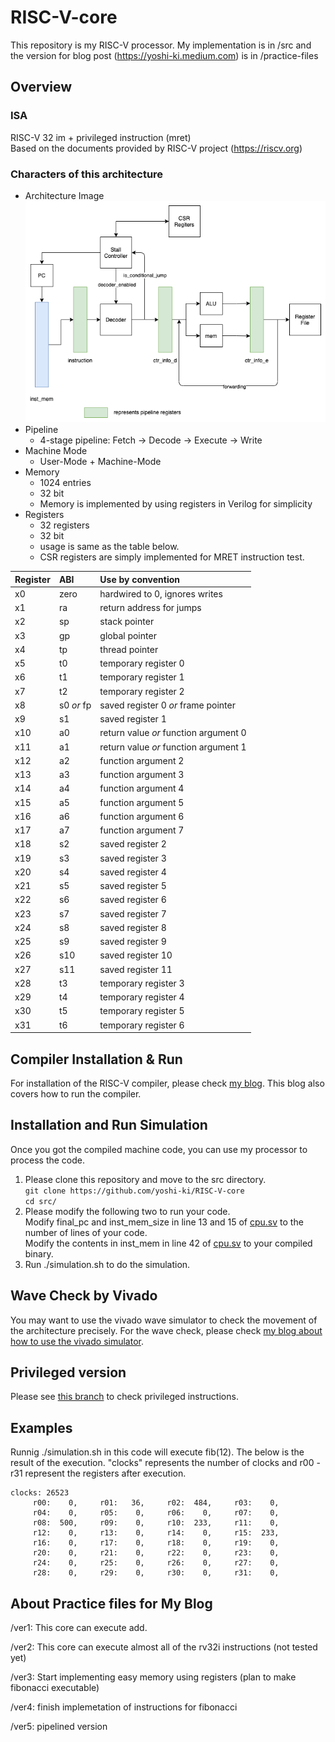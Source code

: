 # RISC-V-core

This repository is my RISC-V processor.
My implementation is in /src and the version for blog post (https://yoshi-ki.medium.com) is in /practice-files

## Overview
### ISA
RISC-V 32 im + privileged instruction (mret)  
Based on the documents provided by RISC-V project (https://riscv.org)


### Characters of this architecture
- Architecture Image
![cpu image](./images/cpu_arch.png)
- Pipeline
  - 4-stage pipeline: Fetch -> Decode -> Execute -> Write
- Machine Mode
  - User-Mode + Machine-Mode
- Memory
  - 1024 entries
  - 32 bit
  - Memory is implemented by using registers in Verilog for simplicity
- Registers
  - 32 registers
  - 32 bit
  - usage is same as the table below.
  - CSR registers are simply implemented for MRET instruction test.

Register  | ABI         | Use by convention                     
:-------- | :---------- | :---------------                      
x0        | zero        | hardwired to 0, ignores writes        
x1        | ra          | return address for jumps              
x2        | sp          | stack pointer                         
x3        | gp          | global pointer                        
x4        | tp          | thread pointer                        
x5        | t0          | temporary register 0                  
x6        | t1          | temporary register 1                  
x7        | t2          | temporary register 2                  
x8        | s0 _or_ fp  | saved register 0 _or_ frame pointer   
x9        | s1          | saved register 1                      
x10       | a0          | return value _or_ function argument 0 
x11       | a1          | return value _or_ function argument 1 
x12       | a2          | function argument 2                   
x13       | a3          | function argument 3                   
x14       | a4          | function argument 4                   
x15       | a5          | function argument 5                   
x16       | a6          | function argument 6                   
x17       | a7          | function argument 7                   
x18       | s2          | saved register 2                      
x19       | s3          | saved register 3                      
x20       | s4          | saved register 4                      
x21       | s5          | saved register 5                      
x22       | s6          | saved register 6                      
x23       | s7          | saved register 7                      
x24       | s8          | saved register 8                      
x25       | s9          | saved register 9                      
x26       | s10         | saved register 10                     
x27       | s11         | saved register 11                     
x28       | t3          | temporary register 3                  
x29       | t4          | temporary register 4                  
x30       | t5          | temporary register 5                  
x31       | t6          | temporary register 6                  

## Compiler Installation & Run
For installation of the RISC-V compiler, please check [my blog](https://yoshi-ki.medium.com/create-risc-v-core-using-verilog-hdl-1-setting-up-a-risc-v-cross-compiler-f0b2f8d57ca1).
This blog also covers how to run the compiler.

## Installation and Run Simulation
Once you got the compiled machine code, you can use my processor to process the code. 

1. Please clone this repository and move to the src directory.  
  `git clone https://github.com/yoshi-ki/RISC-V-core`  
  `cd src/`
2. Please modify the following two to run your code.  
  Modify final_pc and inst_mem_size in line 13 and 15 of [cpu.sv](/src/cpu.sv) to the number of lines of your code.  
  Modify the contents in inst_mem in line 42 of [cpu.sv](/src/cpu.sv) to your compiled binary.
3. Run ./simulation.sh to do the simulation.



## Wave Check by Vivado
You may want to use the vivado wave simulator to check the movement of the architecture precisely. For the wave check, please check [my blog about how to use the vivado simulator](https://yoshi-ki.medium.com/create-risc-v-core-using-verilog-hdl-3-simulation-tools-3a3f30f5b62e).


## Privileged version
Please see [this branch](https://github.com/yoshi-ki/RISC-V-core/tree/privileged_finish) to check privileged instructions.

## Examples
Runnig ./simulation.sh in this code will execute fib(12). The below is the result of the execution.
"clocks" represents the number of clocks and r00 - r31 represent the registers after execution.
```
clocks: 26523
     r00:    0,     r01:   36,     r02:  484,     r03:    0,
     r04:    0,     r05:    0,     r06:    0,     r07:    0,
     r08:  500,     r09:    0,     r10:  233,     r11:    0,
     r12:    0,     r13:    0,     r14:    0,     r15:  233,
     r16:    0,     r17:    0,     r18:    0,     r19:    0,
     r20:    0,     r21:    0,     r22:    0,     r23:    0,
     r24:    0,     r25:    0,     r26:    0,     r27:    0,
     r28:    0,     r29:    0,     r30:    0,     r31:    0,
```

## About Practice files for My Blog

/ver1: This core can execute add.

/ver2: This core can execute almost all of the rv32i instructions (not tested yet)

/ver3: Start implementing easy memory using registers (plan to make fibonacci executable)

/ver4: finish implemetation of instructions for fibonacci

/ver5: pipelined version